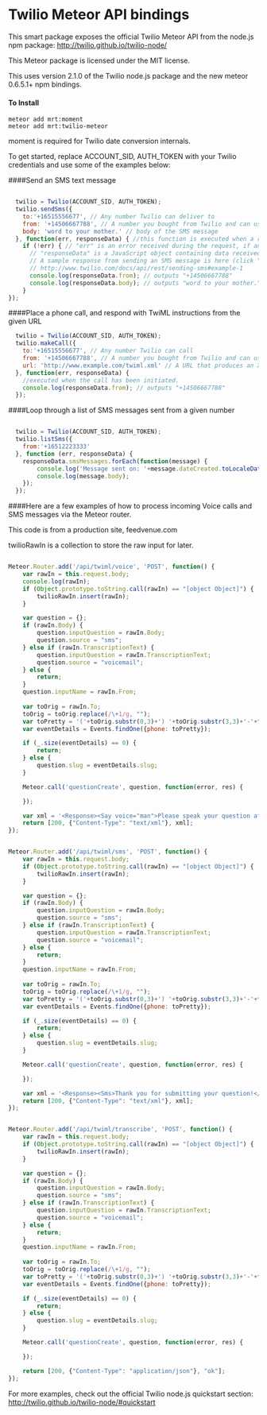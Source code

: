 Twilio Meteor API bindings
==========================

This smart package exposes the official Twilio Meteor API from the node.js npm package: http://twilio.github.io/twilio-node/

This Meteor package is licensed under the MIT license.

This uses version 2.1.0 of the Twilio node.js package and the new meteor 0.6.5.1+ npm bindings.

#### To Install

    meteor add mrt:moment
    meteor add mrt:twilio-meteor

moment is required for Twilio date conversion internals.

To get started, replace ACCOUNT_SID, AUTH_TOKEN with your Twilio credentials and use some of the examples below:

####Send an SMS text message

```javascript

  twilio = Twilio(ACCOUNT_SID, AUTH_TOKEN);
  twilio.sendSms({
    to:'+16515556677', // Any number Twilio can deliver to
    from: '+14506667788', // A number you bought from Twilio and can use for outbound communication
    body: 'word to your mother.' // body of the SMS message
  }, function(err, responseData) { //this function is executed when a response is received from Twilio
    if (!err) { // "err" is an error received during the request, if any
      // "responseData" is a JavaScript object containing data received from Twilio.
      // A sample response from sending an SMS message is here (click "JSON" to see how the data appears in JavaScript):
      // http://www.twilio.com/docs/api/rest/sending-sms#example-1
      console.log(responseData.from); // outputs "+14506667788"
      console.log(responseData.body); // outputs "word to your mother."
    }
});


```

####Place a phone call, and respond with TwiML instructions from the given URL

```javascript
  twilio = Twilio(ACCOUNT_SID, AUTH_TOKEN);
  twilio.makeCall({
    to:'+16515556677', // Any number Twilio can call
    from: '+14506667788', // A number you bought from Twilio and can use for outbound communication
    url: 'http://www.example.com/twiml.xml' // A URL that produces an XML document (TwiML) which contains instructions for the call
  }, function(err, responseData) {
    //executed when the call has been initiated.
    console.log(responseData.from); // outputs "+14506667788"
  });


```
  
####Loop through a list of SMS messages sent from a given number

```javascript

  twilio = Twilio(ACCOUNT_SID, AUTH_TOKEN);
  twilio.listSms({
    from:'+16512223333'
  }, function (err, responseData) {
    responseData.smsMessages.forEach(function(message) {
        console.log('Message sent on: '+message.dateCreated.toLocaleDateString());
        console.log(message.body);
    });
  });


```

####Here are a few examples of how to process incoming Voice calls and SMS messages via the Meteor router.

This code is from a production site, feedvenue.com

twilioRawIn is a collection to store the raw input for later.

```javascript

Meteor.Router.add('/api/twiml/voice', 'POST', function() {
	var rawIn = this.request.body;
	console.log(rawIn);
	if (Object.prototype.toString.call(rawIn) == "[object Object]") {
		twilioRawIn.insert(rawIn);
	}

	var question = {};
	if (rawIn.Body) {
		question.inputQuestion = rawIn.Body;
		question.source = "sms";
	} else if (rawIn.TranscriptionText) {
		question.inputQuestion = rawIn.TranscriptionText;
		question.source = "voicemail";
	} else {
		return;
	}
	question.inputName = rawIn.From;
	    		
	var toOrig = rawIn.To;
	toOrig = toOrig.replace(/\+1/g, "");
	var toPretty = '('+toOrig.substr(0,3)+') '+toOrig.substr(3,3)+'-'+toOrig.substr(6,10);
	var eventDetails = Events.findOne({phone: toPretty});

	if (_.size(eventDetails) == 0) {
		return;
	} else {
		question.slug = eventDetails.slug;
	}

    Meteor.call('questionCreate', question, function(error, res) {

    });

	var xml = '<Response><Say voice="man">Please speak your question after the tone. You may hang up when you\'re finished</Say><Record maxLength="180" transcribe="true" transcribeCallback="https://feedvenue.com/api/twiml/transcribe" /></Response>';
    return [200, {"Content-Type": "text/xml"}, xml];
});


```

```javascript

Meteor.Router.add('/api/twiml/sms', 'POST', function() {
	var rawIn = this.request.body;
	if (Object.prototype.toString.call(rawIn) == "[object Object]") {
		twilioRawIn.insert(rawIn);
	}

	var question = {};
	if (rawIn.Body) {
		question.inputQuestion = rawIn.Body;
		question.source = "sms";
	} else if (rawIn.TranscriptionText) {
		question.inputQuestion = rawIn.TranscriptionText;
		question.source = "voicemail";
	} else {
		return;
	}
	question.inputName = rawIn.From;
	    		
	var toOrig = rawIn.To;
	toOrig = toOrig.replace(/\+1/g, "");
	var toPretty = '('+toOrig.substr(0,3)+') '+toOrig.substr(3,3)+'-'+toOrig.substr(6,10);
	var eventDetails = Events.findOne({phone: toPretty});

	if (_.size(eventDetails) == 0) {
		return;
	} else {
		question.slug = eventDetails.slug;
	}

    Meteor.call('questionCreate', question, function(error, res) {

    });

	var xml = '<Response><Sms>Thank you for submitting your question!</Sms></Response>';
    return [200, {"Content-Type": "text/xml"}, xml];
});

```

```javascript

Meteor.Router.add('/api/twiml/transcribe', 'POST', function() {
	var rawIn = this.request.body;
	if (Object.prototype.toString.call(rawIn) == "[object Object]") {
		twilioRawIn.insert(rawIn);
	}

	var question = {};
	if (rawIn.Body) {
		question.inputQuestion = rawIn.Body;
		question.source = "sms";
	} else if (rawIn.TranscriptionText) {
		question.inputQuestion = rawIn.TranscriptionText;
		question.source = "voicemail";
	} else {
		return;
	}
	question.inputName = rawIn.From;
	    		
	var toOrig = rawIn.To;
	toOrig = toOrig.replace(/\+1/g, "");
	var toPretty = '('+toOrig.substr(0,3)+') '+toOrig.substr(3,3)+'-'+toOrig.substr(6,10);
	var eventDetails = Events.findOne({phone: toPretty});

	if (_.size(eventDetails) == 0) {
		return;
	} else {
		question.slug = eventDetails.slug;
	}

    Meteor.call('questionCreate', question, function(error, res) {

    });

    return [200, {"Content-Type": "application/json"}, "ok"];
});

```

For more examples, check out the official Twilio node.js quickstart section: http://twilio.github.io/twilio-node/#quickstart

